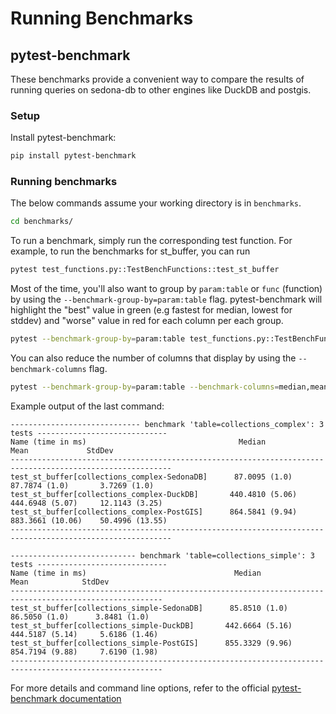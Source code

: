 <!-- Licensed to the Apache Software Foundation (ASF) under one
or more contributor license agreements.  See the NOTICE file
distributed with this work for additional information
regarding copyright ownership.  The ASF licenses this file
to you under the Apache License, Version 2.0 (the
"License"); you may not use this file except in compliance
with the License.  You may obtain a copy of the License at

  http://www.apache.org/licenses/LICENSE-2.0

Unless required by applicable law or agreed to in writing,
software distributed under the License is distributed on an
"AS IS" BASIS, WITHOUT WARRANTIES OR CONDITIONS OF ANY
KIND, either express or implied.  See the License for the
specific language governing permissions and limitations
under the License. -->

# Running Benchmarks

## pytest-benchmark

These benchmarks provide a convenient way to compare the results of running queries on sedona-db to other engines like DuckDB and postgis.

### Setup

Install pytest-benchmark:
```bash
pip install pytest-benchmark
```

### Running benchmarks

The below commands assume your working directory is in `benchmarks`.

```bash
cd benchmarks/
```

To run a benchmark, simply run the corresponding test function. For example, to run the benchmarks for st_buffer, you can run

```bash
pytest test_functions.py::TestBenchFunctions::test_st_buffer
```

Most of the time, you'll also want to group by `param:table` or `func` (function) by using the `--benchmark-group-by=param:table` flag. pytest-benchmark will highlight the "best" value in green (e.g fastest for median, lowest for stddev) and "worse" value in red for each column per each group.

```bash
pytest --benchmark-group-by=param:table test_functions.py::TestBenchFunctions::test_st_buffer
```

You can also reduce the number of columns that display by using the `--benchmark-columns` flag.

```bash
pytest --benchmark-group-by=param:table --benchmark-columns=median,mean,stddev test_functions.py::TestBenchFunctions::test_st_buffer
```

Example output of the last command:

```
----------------------------- benchmark 'table=collections_complex': 3 tests -----------------------------
Name (time in ms)                                  Median                Mean             StdDev
----------------------------------------------------------------------------------------------------------
test_st_buffer[collections_complex-SedonaDB]      87.0095 (1.0)       87.7874 (1.0)       3.7269 (1.0)
test_st_buffer[collections_complex-DuckDB]       440.4810 (5.06)     444.6948 (5.07)     12.1143 (3.25)
test_st_buffer[collections_complex-PostGIS]      864.5841 (9.94)     883.3661 (10.06)    50.4996 (13.55)
----------------------------------------------------------------------------------------------------------

---------------------------- benchmark 'table=collections_simple': 3 tests -----------------------------
Name (time in ms)                                 Median                Mean            StdDev
--------------------------------------------------------------------------------------------------------
test_st_buffer[collections_simple-SedonaDB]      85.8510 (1.0)       86.5050 (1.0)      3.8481 (1.0)
test_st_buffer[collections_simple-DuckDB]       442.6664 (5.16)     444.5187 (5.14)     5.6186 (1.46)
test_st_buffer[collections_simple-PostGIS]      855.3329 (9.96)     854.7194 (9.88)     7.6190 (1.98)
--------------------------------------------------------------------------------------------------------
```

For more details and command line options, refer to the official [pytest-benchmark documentation](https://pytest-benchmark.readthedocs.io/en/latest/usage.html)
